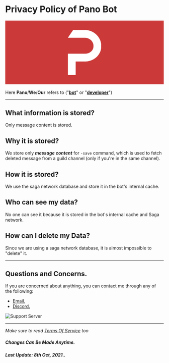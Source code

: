 # **Privacy Policy of Pano Bot**

![Pano Bot](https://github.com/pano-bot/pano/blob/main/panobanner.png?raw=true)

Here **Pano**/**We**/**Our** refers to ("**[bot](https://top.gg/tr/bot/896702992772907059)**" or "**[developer](https://github.com/pano-bot)**")



---

## **What information is stored?**

Only message content is stored.

## Why it is stored?
We store only _**message content**_ for `-save` command, which is used to fetch deleted message from a guild channel (only if you're in the same channel).

## How it is stored?
We use the saga network database and store it in the bot's internal cache.

## Who can see my data?
No one can see it because it is stored in the bot's internal cache and Saga network.

## How can I delete my Data?
Since we are using a saga network database, it is almost impossible to "delete" it.


---

## **Questions and Concerns.**

If you are concerned about anything, you can contact me through any of the following:
- [Email.](mailto:info@ryzenen.com)
- [Discord.](https://discord.com/users/852613869406912563)

 ![Support Server](https://pano-bot.github.io/destek)

---

*Make sure to read [Terms Of Service](https://github.com/Akito-Discord-Bot/Terms-Of-Service/blob/master/README.md) too* 

##### Changes Can Be Made Anytime.
##### Last Update: 8th Oct, 2021..
